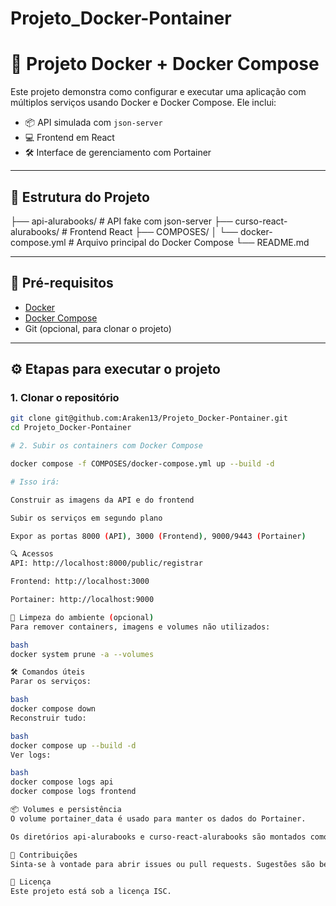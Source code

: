 # Projeto_Docker-Pontainer

# 🚀 Projeto Docker + Docker Compose

Este projeto demonstra como configurar e executar uma aplicação com múltiplos serviços usando Docker e Docker Compose. Ele inclui:

- 📦 API simulada com `json-server`
- 💻 Frontend em React
- 🛠️ Interface de gerenciamento com Portainer

---

## 📁 Estrutura do Projeto

├── api-alurabooks/ # API fake com json-server 
├── curso-react-alurabooks/ # Frontend React 
├── COMPOSES/ │ 
  └── docker-compose.yml # Arquivo principal do Docker Compose 
└── README.md


---

## 🐳 Pré-requisitos

- [Docker](https://docs.docker.com/get-docker/)
- [Docker Compose](https://docs.docker.com/compose/install/)
- Git (opcional, para clonar o projeto)

---

## ⚙️ Etapas para executar o projeto

### 1. Clonar o repositório

```bash
git clone git@github.com:Araken13/Projeto_Docker-Pontainer.git
cd Projeto_Docker-Pontainer

# 2. Subir os containers com Docker Compose

docker compose -f COMPOSES/docker-compose.yml up --build -d

# Isso irá:

Construir as imagens da API e do frontend

Subir os serviços em segundo plano

Expor as portas 8000 (API), 3000 (Frontend), 9000/9443 (Portainer)

🔍 Acessos
API: http://localhost:8000/public/registrar

Frontend: http://localhost:3000

Portainer: http://localhost:9000

🧹 Limpeza do ambiente (opcional)
Para remover containers, imagens e volumes não utilizados:

bash
docker system prune -a --volumes

🛠️ Comandos úteis
Parar os serviços:

bash
docker compose down
Reconstruir tudo:

bash
docker compose up --build -d
Ver logs:

bash
docker compose logs api
docker compose logs frontend

📦 Volumes e persistência
O volume portainer_data é usado para manter os dados do Portainer.

Os diretórios api-alurabooks e curso-react-alurabooks são montados como volumes para facilitar o desenvolvimento.

🤝 Contribuições
Sinta-se à vontade para abrir issues ou pull requests. Sugestões são bem-vindas!

📄 Licença
Este projeto está sob a licença ISC.

